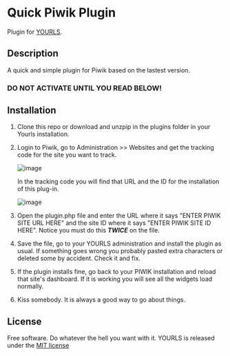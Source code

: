 Quick Piwik Plugin
====================

Plugin for [YOURLS](http://yourls.org). 

Description
-----------
A quick and simple plugin for Piwik based on the lastest version. 

### DO NOT ACTIVATE UNTIL YOU READ BELOW!

Installation
------------
1. Clone this repo or download and unzpip in the plugins folder in your Yourls installation. 
2. Login to Piwik, go to Administration >> Websites and get the tracking code for the site you want to track.


   ![image](http://s25.postimg.org/4809pqtsv/tracking.jpg)
   
   
   
   In the tracking code you will find that URL and the ID for the installation of this plug-in.


  
   ![image](http://s25.postimg.org/nh1xti3bz/tracking2.jpg)  

   
3. Open the plugin.php file and enter the URL where it says "ENTER PIWIK SITE URL HERE" and the site ID where it says "ENTER PIWIK SITE ID HERE". Notice you must do this ***TWICE*** on the file. 
4. Save the file, go to your YOURLS administration and install the plugin as usual. If something goes wrong you probably pasted extra characters or deleted some by accident. Check it and fix. 
5. If the plugin installs fine, go back to your PIWIK installation and reload that site's dashboard. If it is working you will see all the widgets load normally. 
6. Kiss somebody. It is always a good way to go about things. 

License
-------
Free software. Do whatever the hell you want with it.
YOURLS is released under the [MIT license](LICENSE.md)
